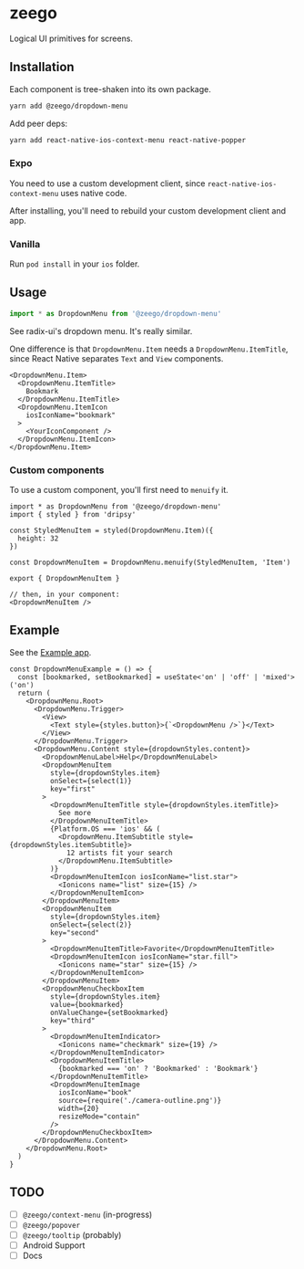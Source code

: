 # zeego

Logical UI primitives for screens.

## Installation

Each component is tree-shaken into its own package.

```sh
yarn add @zeego/dropdown-menu
```

Add peer deps:

```sh
yarn add react-native-ios-context-menu react-native-popper
```

### Expo

You need to use a custom development client, since `react-native-ios-context-menu` uses native code. 

After installing, you'll need to rebuild your custom development client and app.

### Vanilla

Run `pod install` in your `ios` folder.

## Usage

```ts
import * as DropdownMenu from '@zeego/dropdown-menu'
```

See radix-ui's dropdown menu. It's really similar.

One difference is that `DropdownMenu.Item` needs a `DropdownMenu.ItemTitle`, since React Native separates `Text` and `View` components.

```tsx
<DropdownMenu.Item>
  <DropdownMenu.ItemTitle>
    Bookmark
  </DropdownMenu.ItemTitle>
  <DropdownMenu.ItemIcon 
    iosIconName="bookmark"
  >
    <YourIconComponent />
  </DropdownMenu.ItemIcon>
</DropdownMenu.Item>
```

### Custom components

To use a custom component, you'll first need to `menuify` it.

```tsx
import * as DropdownMenu from '@zeego/dropdown-menu'
import { styled } from 'dripsy'

const StyledMenuItem = styled(DropdownMenu.Item)({
  height: 32
})

const DropdownMenuItem = DropdownMenu.menuify(StyledMenuItem, 'Item')

export { DropdownMenuItem }

// then, in your component:
<DropdownMenuItem />
```

## Example

See the [Example app](https://github.com/nandorojo/zeego/blob/master/examples/expo/src/App.tsx).

```tsx
const DropdownMenuExample = () => {
  const [bookmarked, setBookmarked] = useState<'on' | 'off' | 'mixed'>('on')
  return (
    <DropdownMenu.Root>
      <DropdownMenu.Trigger>
        <View>
          <Text style={styles.button}>{`<DropdownMenu />`}</Text>
        </View>
      </DropdownMenu.Trigger>
      <DropdownMenu.Content style={dropdownStyles.content}>
        <DropdownMenuLabel>Help</DropdownMenuLabel>
        <DropdownMenuItem
          style={dropdownStyles.item}
          onSelect={select(1)}
          key="first"
        >
          <DropdownMenuItemTitle style={dropdownStyles.itemTitle}>
            See more
          </DropdownMenuItemTitle>
          {Platform.OS === 'ios' && (
            <DropdownMenu.ItemSubtitle style={dropdownStyles.itemSubtitle}>
              12 artists fit your search
            </DropdownMenu.ItemSubtitle>
          )}
          <DropdownMenuItemIcon iosIconName="list.star">
            <Ionicons name="list" size={15} />
          </DropdownMenuItemIcon>
        </DropdownMenuItem>
        <DropdownMenuItem
          style={dropdownStyles.item}
          onSelect={select(2)}
          key="second"
        >
          <DropdownMenuItemTitle>Favorite</DropdownMenuItemTitle>
          <DropdownMenuItemIcon iosIconName="star.fill">
            <Ionicons name="star" size={15} />
          </DropdownMenuItemIcon>
        </DropdownMenuItem>
        <DropdownMenuCheckboxItem
          style={dropdownStyles.item}
          value={bookmarked}
          onValueChange={setBookmarked}
          key="third"
        >
          <DropdownMenuItemIndicator>
            <Ionicons name="checkmark" size={19} />
          </DropdownMenuItemIndicator>
          <DropdownMenuItemTitle>
            {bookmarked === 'on' ? 'Bookmarked' : 'Bookmark'}
          </DropdownMenuItemTitle>
          <DropdownMenuItemImage
            iosIconName="book"
            source={require('./camera-outline.png')}
            width={20}
            resizeMode="contain"
          />
        </DropdownMenuCheckboxItem>
      </DropdownMenu.Content>
    </DropdownMenu.Root>
  )
}
```
 
## TODO

- [ ] `@zeego/context-menu` (in-progress)
- [ ] `@zeego/popover`
- [ ] `@zeego/tooltip` (probably)
- [ ] Android Support
- [ ] Docs
